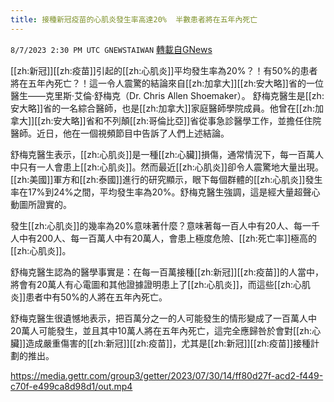 ```yaml
---
title: 接種新冠疫苗的心肌炎發生率高達20%  半數患者將在五年內死亡
---
```

`8/7/2023 2:30 PM UTC GNEWSTAIWAN` [轉載自GNews](https://gnews.org/articles/1532901)

[[zh:新冠]][[zh:疫苗]]引起的[[zh:心肌炎]]平均發生率為20%？！有50%的患者將在五年內死亡？！這一令人震驚的結論來自[[zh:加拿大]][[zh:安大略]]省的一位醫生——克里斯·艾倫·舒梅克（Dr. Chris Allen Shoemaker）。
舒梅克醫生是[[zh:安大略]]省的一名綜合醫師，也是[[zh:加拿大]]家庭醫師學院成員。他曾在[[zh:加拿大]][[zh:安大略]]省和不列顛[[zh:哥倫比亞]]省從事急診醫學工作，並擔任住院醫師。近日，他在一個視頻節目中告訴了人們上述結論。

舒梅克醫生表示，[[zh:心肌炎]]是一種[[zh:心臟]]損傷，通常情況下，每一百萬人中只有一人會患上[[zh:心肌炎]]。然而最近[[zh:心肌炎]]卻令人震驚地大量出現。[[zh:美國]]軍方和[[zh:泰國]]進行的研究顯示，眼下每個群體的[[zh:心肌炎]]發生率在17%到24%之間，平均發生率為20%。舒梅克醫生強調，這是經大量超聲心動圖所證實的。

發生[[zh:心肌炎]]的幾率為20%意味著什麼？意味著每一百人中有20人、每一千人中有200人、每一百萬人中有20萬人，會患上極度危險、[[zh:死亡率]]極高的[[zh:心肌炎]]。

舒梅克醫生認為的醫學事實是：在每一百萬接種[[zh:新冠]][[zh:疫苗]]的人當中，將會有20萬人有心電圖和其他證據證明患上了[[zh:心肌炎]]，而這些[[zh:心肌炎]]患者中有50%的人將在五年內死亡。

舒梅克醫生很遺憾地表示，把百萬分之一的人可能發生的情形變成了一百萬人中20萬人可能發生，並且其中10萬人將在五年內死亡，這完全應歸咎於會對[[zh:心臟]]造成嚴重傷害的[[zh:新冠]][[zh:疫苗]]，尤其是[[zh:新冠]][[zh:疫苗]]接種計劃的推出。


https://media.gettr.com/group3/getter/2023/07/30/14/ff80d27f-acd2-f449-c70f-e499ca8d98d1/out.mp4






